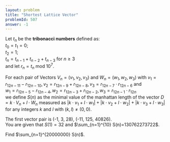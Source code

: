 ```yaml
---
layout: problem
title: "Shortest Lattice Vector"
problemId: 507
answer: -1
---
```

 Let $t_n$ be the **tribonacci numbers** defined as:  
 $t_0 = t_1 = 0$;  
 $t_2 = 1$;  
 $t_n = t_{n-1} + t_{n-2} + t_{n-3}$ for $n \ge 3$  
 and let $r_n = t_n \text{ mod } 10^7$.

 For each pair of Vectors $V_n=(v_1,v_2,v_3)$ and $W_n=(w_1,w_2,w_3)$ with $v_1=r_{12n-11}-r_{12n-10}, v_2=r_{12n-9}+r_{12n-8}, v_3=r_{12n-7} \cdot r_{12n-6}$ and   
 $w_1=r_{12n-5}-r_{12n-4}, w_2=r_{12n-3}+r_{12n-2}, w_3=r_{12n-1} \cdot r_{12n}$   
 we define $S(n)$ as the minimal value of the manhattan length of the vector $D=k \cdot V_n+l \cdot W_n$ measured as $|k \cdot v_1+l \cdot w_1|+|k \cdot v_2+l \cdot w_2|+|k \cdot v_3+l \cdot w_3|$ for any integers $k$ and $l$ with $(k,l)\neq (0,0)$.

 The first vector pair is (-1, 3, 28), (-11, 125, 40826).  
 You are given that $S(1)=32$ and $\sum_{n=1}^{10} S(n)=130762273722$.

 Find $\sum_{n=1}^{20000000} S(n)$.
